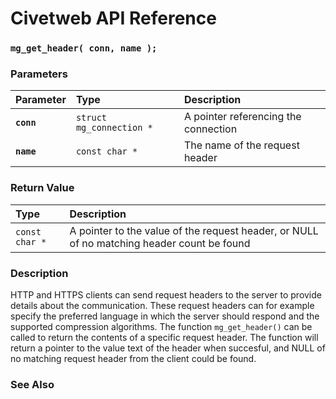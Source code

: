 # Civetweb API Reference

### `mg_get_header( conn, name );`

### Parameters

| Parameter | Type | Description |
| :--- | :--- | :--- |
|**`conn`**|`struct mg_connection *`| A pointer referencing the connection |
|**`name`**|`const char *`| The name of the request header |

### Return Value

| Type | Description |
| :--- | :--- |
|`const char *`| A pointer to the value of the request header, or NULL of no matching header count be found |

### Description

HTTP and HTTPS clients can send request headers to the server to provide details about
the communication. These request headers can for example specify the preferred language
in which the server should respond and the supported compression algorithms. The
function `mg_get_header()` can be called to return the contents of a specific request
header. The function will return a pointer to the value text of the header when succesful,
and NULL of no matching request header from the client could be found.

### See Also
